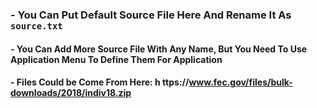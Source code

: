 ### - You Can Put Default Source File Here And Rename It As `source.txt`

#### - You Can Add More Source File With Any Name, But You Need To Use Application Menu To Define Them For Application

#### - Files Could be Come From Here:  h​ ttps://www.fec.gov/files/bulk-downloads/2018/indiv18.zip